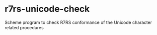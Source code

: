# r7rs-unicode-check
Scheme program to check R7RS conformance of the Unicode character related procedures
